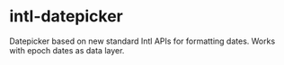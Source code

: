 # intl-datepicker
Datepicker based on new standard Intl APIs for formatting dates. Works with epoch dates as data layer.
